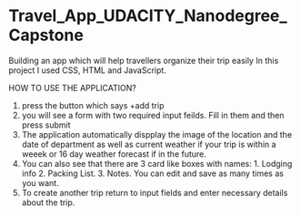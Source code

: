 # Travel_App_UDACITY_Nanodegree_Capstone
Building an app which will help travellers organize their trip easily
In this project I used CSS, HTML and JavaScript.

HOW TO USE THE APPLICATION?
1. press the button which says +add trip
2. you will see a form with two required input feilds. Fill in them and then press submit
3. The application automatically dispplay the image of the location and the date of department as well as current weather
if your trip is within a weeek or 16 day weather forecast if in the future.
4. You can also see that there are 3 card like boxes with names: 1. Lodging info 2. Packing List. 3. Notes.
You can edit and save as many times as you want.
5. To create another trip return to input fields and enter necessary details about the trip.
